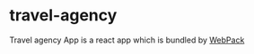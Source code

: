 # travel-agency

Travel agency App is a react app which is bundled by [WebPack](https://webpack.js.org)

